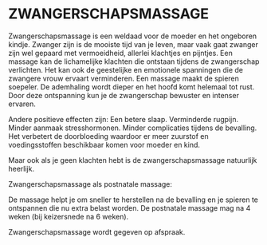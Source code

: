 # ZWANGERSCHAPSMASSAGE

Zwangerschapsmassage is een weldaad voor de moeder en het ongeboren kindje.
Zwanger zijn is de mooiste tijd van je leven, maar vaak gaat zwanger zijn wel gepaard met vermoeidheid, allerlei klachtjes en pijntjes.
Een massage kan de lichamelijke klachten die ontstaan tijdens de zwangerschap verlichten.
Het kan ook de geestelijke en emotionele spanningen die de zwangere vrouw ervaart verminderen.
Een massage maakt de spieren soepeler.
De ademhaling wordt dieper en het hoofd komt helemaal tot rust.
Door deze ontspanning kun je de zwangerschap bewuster en intenser ervaren.

Andere positieve effecten zijn:
Een betere slaap.
Verminderde rugpijn.
Minder aanmaak stresshormonen.
Minder complicaties tijdens de bevalling.
Het verbetert de doorbloeding waardoor er meer zuurstof en voedingsstoffen beschikbaar komen voor moeder en kind.

Maar ook als je geen klachten hebt is de zwangerschapsmassage natuurlijk heerlijk.






Zwangerschapsmassage als postnatale massage:

De massage helpt je om sneller te herstellen na de bevalling en je spieren te ontspannen die nu extra belast worden.
De postnatale massage mag na 4 weken (bij keizersnede na 6 weken).

Zwangerschapsmassage wordt gegeven op afspraak.







